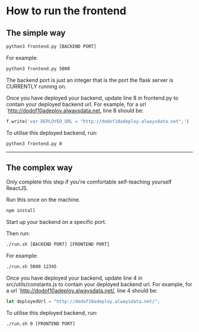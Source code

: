 # How to run the frontend

## The simple way

```bash
python3 frontend.py [BACKEND PORT]
```

For example:

```bash
python3 frontend.py 5000
```

The backend port is just an integer that is the port the flask server is CURRENTLY running on.


Once you have deployed your backend, update line 8 in frontend.py to contain your deployed backend url. For example, for a url `http://dodof10adeploy.alwaysdata.net, line 8 should be:
```python
f.write('var DEPLOYED_URL = "http://dodof10adeploy.alwaysdata.net";')
```

To utilise this deployed backend, run:
```bash
python3 frontend.py 0
```


<hr>

## The complex way

Only complete this step if you're comfortable self-teaching yourself ReactJS.

Run this once on the machine.
```bash
npm install
```

Start up your backend on a specific port.

Then run:
```bash
./run.sh [BACKEND PORT] [FRONTEND PORT]
```

For example:
```bash
./run.sh 5000 12345
```

Once you have deployed your backend, update line 4 in src/utils/constants.js to contain your deployed backend url. For example, for a url `http://dodof10adeploy.alwaysdata.net/, line 4 should be:
```javascript
let deployedUrl = "http://dodof10adeploy.alwaysdata.net/";
```

To utilise this deployed backend, run:
```bash
./run.sh 0 [FRONTEND PORT]
```

